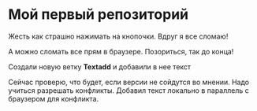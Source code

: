 # Мой первый репозиторий

Жесть как страшно нажимать на кнопочки. Вдруг я все сломаю!

А можно сломать все прям в браузере. Позориться, так до конца!

Создали новую ветку **Textadd** и добавили в нее текст

Сейчас проверю, что будет, если версии не сойдутся во мнении. Надо учиться разрешать конфликты.
Добавил текст локально в параллель с браузером для конфликта.
